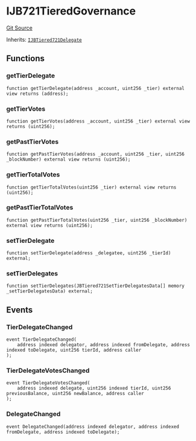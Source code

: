 # IJB721TieredGovernance

[Git Source](https://github.com/jbx-protocol/juice-721-delegate/blob/24c33179caef17b169ec5b6eb95923f5da66bf32/contracts/interfaces/IJB721TieredGovernance.sol)

Inherits: [`IJBTiered721Delegate`](/dev/api/extensions/juice-721-delegate/interfaces/ijbtiered721delegate)

## Functions

### getTierDelegate

```solidity
function getTierDelegate(address _account, uint256 _tier) external view returns (address);
```

### getTierVotes

```solidity
function getTierVotes(address _account, uint256 _tier) external view returns (uint256);
```

### getPastTierVotes

```solidity
function getPastTierVotes(address _account, uint256 _tier, uint256 _blockNumber) external view returns (uint256);
```

### getTierTotalVotes

```solidity
function getTierTotalVotes(uint256 _tier) external view returns (uint256);
```

### getPastTierTotalVotes

```solidity
function getPastTierTotalVotes(uint256 _tier, uint256 _blockNumber) external view returns (uint256);
```

### setTierDelegate

```solidity
function setTierDelegate(address _delegatee, uint256 _tierId) external;
```

### setTierDelegates

```solidity
function setTierDelegates(JBTiered721SetTierDelegatesData[] memory _setTierDelegatesData) external;
```

## Events

### TierDelegateChanged

```solidity
event TierDelegateChanged(
    address indexed delegator, address indexed fromDelegate, address indexed toDelegate, uint256 tierId, address caller
);
```

### TierDelegateVotesChanged

```solidity
event TierDelegateVotesChanged(
    address indexed delegate, uint256 indexed tierId, uint256 previousBalance, uint256 newBalance, address caller
);
```

### DelegateChanged

```solidity
event DelegateChanged(address indexed delegator, address indexed fromDelegate, address indexed toDelegate);
```

